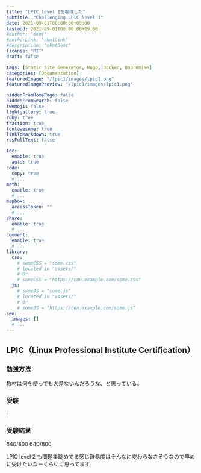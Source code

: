```yaml
---
title: "LPIC level 1を取得した"
subtitle: "Challenging LPIC level 1"
date: 2021-09-01T00:00:00+09:00
lastmod: 2021-09-01T00:00:00+09:00
#author: "okmt"
#authorLink: "okmtLink"
#description: "okmtDesc"
license: "MIT"
draft: false

tags: [Static Site Generator, Hugo, Docker, Onpremise]
categories: [Documentation]
featuredImage: "/lpic1/images/lpic1.png"
featuredImagePreview: "/lpic1/images/lpic1.png"

hiddenFromHomePage: false
hiddenFromSearch: false
twemoji: false
lightgallery: true
ruby: true
fraction: true
fontawesome: true
linkToMarkdown: true
rssFullText: false

toc:
  enable: true
  auto: true
code:
  copy: true
  # ...
math:
  enable: true
  # ...
mapbox:
  accessToken: ""
  # ...
share:
  enable: true
  # ...
comment:
  enable: true
  # ...
library:
  css:
    # someCSS = "some.css"
    # located in "assets/"
    # Or
    # someCSS = "https://cdn.example.com/some.css"
  js:
    # someJS = "some.js"
    # located in "assets/"
    # Or
    # someJS = "https://cdn.example.com/some.js"
seo:
  images: []
  # ...
---
```


## LPIC（Linux Professional Institute Certification）


### 勉強方法

教材は何を使っても大差ないんだろうな、と思っている。

### 受験

i

### 受験結果



640/800	
640/800


LPIC level 2 も問題集眺めてる感じ難易度はそんなに変わらなさそうなので早めに受けたいなーくらいに思ってます


